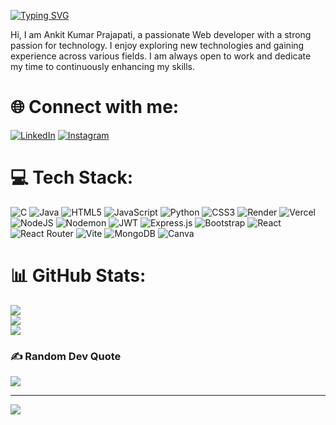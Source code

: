 [![Typing SVG](https://readme-typing-svg.demolab.com?font=Pixelify+Sans&size=30&duration=2000&pause=1000&center=true&vCenter=true&random=false&width=500&height=120&lines=Hello+%F0%9F%91%8B;I+am+Ankit+Kumar+Prajapati+%F0%9F%98%81;A+Passionate+Web+Developer+%F0%9F%92%BB)](https://git.io/typing-svg)

Hi, I am Ankit Kumar Prajapati, a passionate Web developer with a strong passion for technology. I enjoy exploring new technologies and gaining experience across various fields. I am always open to work and dedicate my time to continuously enhancing my skills.
# 🌐 Connect with me:
 [![LinkedIn](https://img.shields.io/badge/LinkedIn-%230077B5.svg?logo=linkedin&logoColor=white)](https://www.linkedin.com/in/ankit-kumar-prajapati-1a5960242/) [![Instagram](https://img.shields.io/badge/Instagram-%23E4405F.svg?logo=Instagram&logoColor=white)](https://www.instagram.com/ankit_prajapati.577/#) 

# 💻 Tech Stack:
![C](https://img.shields.io/badge/c-%2300599C.svg?style=for-the-badge&logo=c&logoColor=white) ![Java](https://img.shields.io/badge/java-%23ED8B00.svg?style=for-the-badge&logo=openjdk&logoColor=white) ![HTML5](https://img.shields.io/badge/html5-%23E34F26.svg?style=for-the-badge&logo=html5&logoColor=white) ![JavaScript](https://img.shields.io/badge/javascript-%23323330.svg?style=for-the-badge&logo=javascript&logoColor=%23F7DF1E) ![Python](https://img.shields.io/badge/python-3670A0?style=for-the-badge&logo=python&logoColor=ffdd54) ![CSS3](https://img.shields.io/badge/css3-%231572B6.svg?style=for-the-badge&logo=css3&logoColor=white) ![Render](https://img.shields.io/badge/Render-%46E3B7.svg?style=for-the-badge&logo=render&logoColor=white) ![Vercel](https://img.shields.io/badge/vercel-%23000000.svg?style=for-the-badge&logo=vercel&logoColor=white) ![NodeJS](https://img.shields.io/badge/node.js-6DA55F?style=for-the-badge&logo=node.js&logoColor=white) ![Nodemon](https://img.shields.io/badge/NODEMON-%23323330.svg?style=for-the-badge&logo=nodemon&logoColor=%BBDEAD) ![JWT](https://img.shields.io/badge/JWT-black?style=for-the-badge&logo=JSON%20web%20tokens) ![Express.js](https://img.shields.io/badge/express.js-%23404d59.svg?style=for-the-badge&logo=express&logoColor=%2361DAFB) ![Bootstrap](https://img.shields.io/badge/bootstrap-%238511FA.svg?style=for-the-badge&logo=bootstrap&logoColor=white) ![React](https://img.shields.io/badge/react-%2320232a.svg?style=for-the-badge&logo=react&logoColor=%2361DAFB) ![React Router](https://img.shields.io/badge/React_Router-CA4245?style=for-the-badge&logo=react-router&logoColor=white) ![Vite](https://img.shields.io/badge/vite-%23646CFF.svg?style=for-the-badge&logo=vite&logoColor=white) ![MongoDB](https://img.shields.io/badge/MongoDB-%234ea94b.svg?style=for-the-badge&logo=mongodb&logoColor=white) ![Canva](https://img.shields.io/badge/Canva-%2300C4CC.svg?style=for-the-badge&logo=Canva&logoColor=white)
# 📊 GitHub Stats:
![](https://github-readme-stats.vercel.app/api?username=Ankitprajapati7809&theme=dark&hide_border=false&include_all_commits=true&count_private=false)<br/>
![](https://github-readme-streak-stats.herokuapp.com/?user=Ankitprajapati7809&theme=dark&hide_border=false)<br/>
![](https://github-readme-stats.vercel.app/api/top-langs/?username=Ankitprajapati7809&theme=dark&hide_border=false&include_all_commits=true&count_private=false&layout=compact)

### ✍️ Random Dev Quote
![](https://quotes-github-readme.vercel.app/api?type=vetical&theme=radical)

---
[![](https://visitcount.itsvg.in/api?id=Ankitprajapati7809&icon=0&color=0)](https://visitcount.itsvg.in)

